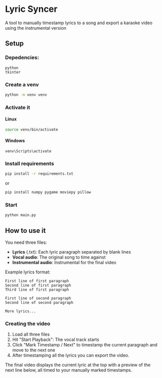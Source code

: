 # Lyric Syncer
A tool to manually timestamp lyrics to a song and export a karaoke video using the instrumental version

## Setup

### Depedencies:
```
python
tkinter
```

### Create a venv
```bash
python -m venv venv
```

### Activate it
#### Linux
```bash
source venv/bin/activate
```
#### Windows
```
venv\Scripts\activate
```

### Install requirements
```bash
pip install -r requirements.txt
```
or
```bash
pip install numpy pygame moviepy pillow
```

### Start
```bash
python main.py
```

## How to use it

You need three files:
- **Lyrics** (.txt): Each lyric paragraph separated by blank lines
- **Vocal audio**: The original song to time against
- **Instrumental audio**: Instrumental for the final video

Example lyrics format:
```
First line of first paragraph
Second line of first paragraph
Third line of first paragraph

First line of second paragraph
Second line of second paragraph

More lyrics...
```

### Creating the video

1. Load all three files
2. Hit "Start Playback": The vocal track starts
3. Click "Mark Timestamp / Next" to timestamp the current paragraph and move to the next one
4. After timestamping all the lyrics you can export the video.

The final video displays the current lyric at the top with a preview of the next line below, 
all timed to your manually marked timestamps.
